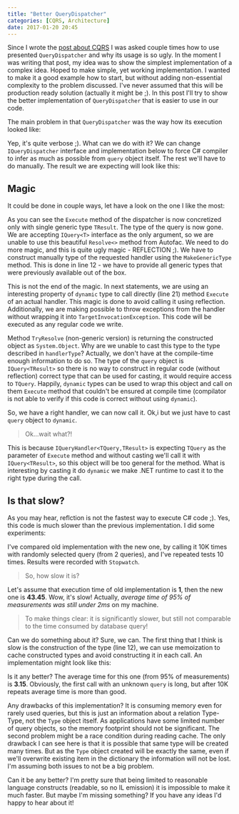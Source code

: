 ```yaml
---
title: "Better QueryDispatcher"
categories: [CQRS, Architecture]
date: 2017-01-20 20:45
---
```


Since I wrote the [post about CQRS](/2015/04/CQRS-Simple-architecture) I was asked couple times how to use presented `QueryDispatcher` and why its usage is so ugly. In the moment I was writing that post, my idea was to show the simplest implementation of a complex idea. Hoped to make simple, yet working implementation. I wanted to make it a good example how to start, but without adding non-essential complexity to the problem discussed. I've never assumed that this will be production ready solution (actually it might be ;). In this post I'll try to show the better implementation of `QueryDispatcher` that is easier to use in our code.

<!--more-->

The main problem in that `QueryDispatcher` was the way how its execution looked like:

<script src="https://gist.github.com/mat3u/0e0e99fdb1e0a01010cb4353974d421d.js?file=CallingOldDispatcher.cs"></script>

Yep, it's quite verbose ;). What can we do with it? We can change `IQueryDispatcher` interface and implementation below to force C# compiler to infer as much as possible from `query` object itself. The rest we'll have to do manually. The result we are expecting will look like this:

<script src="https://gist.github.com/mat3u/0e0e99fdb1e0a01010cb4353974d421d.js?file=CallingNewDispatcher.cs"></script>

## Magic

It could be done in couple ways, let have a look on the one I like the most:

<script src="https://gist.github.com/mat3u/0e0e99fdb1e0a01010cb4353974d421d.js?file=BetterQueryDispatcher.cs"></script>

As you can see the `Execute` method of the dispatcher is now concretized only with single generic type `TResult`. The type of the query is now gone. We are accepting `IQuery<T>` interface as the only argument, so we are unable to use this beautiful `Resolve<>` method from Autofac. We need to do more magic, and this is quite ugly magic - REFLECTION ;). We have to construct manually type of the requested handler using the `MakeGenericType` method. This is done in line 12 - we have to provide all generic types that were previously available out of the box.

This is not the end of the magic. In next statements, we are using an interesting property of `dynamic` type to call directly (line 21) method `Execute` of an actual handler. This magic is done to avoid calling it using reflection. Additionally, we are making possible to throw exceptions from the handler without wrapping it into `TargetInvocationException`. This code will be executed as any regular code we write.

Method `TryResolve` (non-generic version) is returning the constructed object as `System.Object`. Why are we unable to cast this type to the type described in `handlerType`? Actually, we don't have at the compile-time enough information to do so. The type of the `query` object is `IQuery<TResult>` so there is no way to construct in regular code (without reflection) correct type that can be used for casting, it would require access to `TQuery`. Happily, `dynamic` types can be used to wrap this object and call on them `Execute` method that couldn't be ensured at compile time (compilator is not able to verify if this code is correct without using `dynamic`).

So, we have a right handler, we can now call it. Ok,i but we just have to cast `query` object to `dynamic`.

> Ok...wait what?!

This is because `IQueryHandler<TQuery,TResult>` is expecting `TQuery` as the parameter of `Execute` method and without casting we'll call it with `IQuery<TResult>`, so this object will be too general for the method. What is interesting by casting it do `dynamic` we make .NET runtime to cast it to the right type during the call.

## Is that slow?

As you may hear, reflction is not the fastest way to execute C# code ;). Yes, this code is much slower than the previous implementation. I did some experiments:

I've compared old implementation with the new one, by calling it 10K times with randomly selected query (from 2 queries), and I've repeated tests 10 times. Results were recorded with `Stopwatch`.

> So, how slow it is?

Let's assume that execution time of old implementation is **1**, then the new one is **43.45**. Wow, it's slow! Actually, _average time of 95% of measurements was still under 2ms_ on my machine.

> To make things clear: it is significantly slower, but still not comparable to the time consumed by database query!

Can we do something about it? Sure, we can. The first thing that I think is slow is the construction of the type (line 12), we can use memoization to cache constructed types and avoid constructing it in each call. An implementation might look like this:

<script src="https://gist.github.com/mat3u/0e0e99fdb1e0a01010cb4353974d421d.js?file=StaticallyCachedQueryDispatcher.cs"></script>

Is it any better? The average time for this one (from 95% of measurements) is **3.15**. Obviously, the first call with an unknown `query` is long, but after 10K repeats average time is more than good.

Any drawbacks of this implementation? It is consuming memory even for rarely used queries, but this is just an information about a relation Type-Type, not the `Type` object itself. As applications have some limited number of query objects, so the memory footprint should not be significant. The second problem might be a race condition during reading cache. The only drawback I can see here is that it is possible that same type will be created many times. But as the `Type` object created will be exactly the same, even if we'll overwrite existing item in the dictionary the information will not be lost. I'm assuming both issues to not be a big problem.

Can it be any better? I'm pretty sure that being limited to reasonable language constructs (readable, so no IL emission) it is impossible to make it much faster. But maybe I'm missing something? If you have any ideas I'd happy to hear about it!
